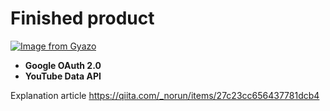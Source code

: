 # Finished product
[![Image from Gyazo](https://i.gyazo.com/9e737fffd5b739f31936b3a0c1b2f0fe.gif)](https://gyazo.com/9e737fffd5b739f31936b3a0c1b2f0fe)

- **Google OAuth 2.0**
- **YouTube Data API**



Explanation article
https://qiita.com/_norun/items/27c23cc656437781dcb4



